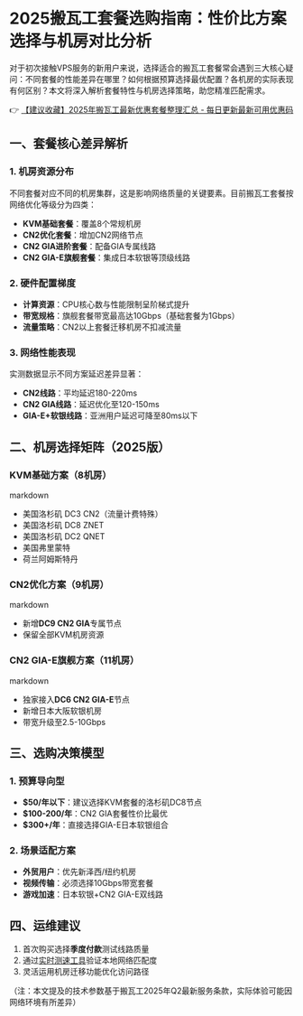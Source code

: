 # 2025搬瓦工套餐选购指南：性价比方案选择与机房对比分析

对于初次接触VPS服务的新用户来说，选择适合的搬瓦工套餐常会遇到三大核心疑问：不同套餐的性能差异在哪里？如何根据预算选择最优配置？各机房的实际表现有何区别？本文将深入解析套餐特性与机房选择策略，助您精准匹配需求。

👉 [【建议收藏】2025年搬瓦工最新优惠套餐整理汇总 - 每日更新最新可用优惠码](https://bit.ly/banwagon)

## 一、套餐核心差异解析

### 1. 机房资源分布
不同套餐对应不同的机房集群，这是影响网络质量的关键要素。目前搬瓦工套餐按网络优化等级分为四类：
- **KVM基础套餐**：覆盖8个常规机房
- **CN2优化套餐**：增加CN2网络节点
- **CN2 GIA进阶套餐**：配备GIA专属线路
- **CN2 GIA-E旗舰套餐**：集成日本软银等顶级线路

### 2. 硬件配置梯度
- **计算资源**：CPU核心数与性能限制呈阶梯式提升
- **带宽规格**：旗舰套餐带宽最高达10Gbps（基础套餐为1Gbps）
- **流量策略**：CN2以上套餐迁移机房不扣减流量

### 3. 网络性能表现
实测数据显示不同方案延迟差异显著：
- **CN2线路**：平均延迟180-220ms
- **CN2 GIA线路**：延迟优化至120-150ms
- **GIA-E+软银线路**：亚洲用户延迟可降至80ms以下

## 二、机房选择矩阵（2025版）

### KVM基础方案（8机房）
markdown
- 美国洛杉矶 DC3 CN2（流量计费特殊）
- 美国洛杉矶 DC8 ZNET
- 美国洛杉矶 DC2 QNET
- 美国弗里蒙特
- 荷兰阿姆斯特丹

### CN2优化方案（9机房）
markdown
- 新增**DC9 CN2 GIA**专属节点
- 保留全部KVM机房资源

### CN2 GIA-E旗舰方案（11机房）
markdown
- 独家接入**DC6 CN2 GIA-E**节点
- 新增日本大阪软银机房
- 带宽升级至2.5-10Gbps

## 三、选购决策模型

### 1. 预算导向型
- **$50/年以下**：建议选择KVM套餐的洛杉矶DC8节点
- **$100-200/年**：CN2 GIA套餐性价比最优
- **$300+/年**：直接选择GIA-E日本软银组合

### 2. 场景适配方案
- **外贸用户**：优先新泽西/纽约机房
- **视频传输**：必须选择10Gbps带宽套餐
- **游戏加速**：日本软银+CN2 GIA-E双线路

## 四、运维建议
1. 首次购买选择**季度付款**测试线路质量
2. 通过[实时测速工具](https://bit.ly/banwagon)验证本地网络匹配度
3. 灵活运用机房迁移功能优化访问路径

（注：本文提及的技术参数基于搬瓦工2025年Q2最新服务条款，实际体验可能因网络环境有所差异）